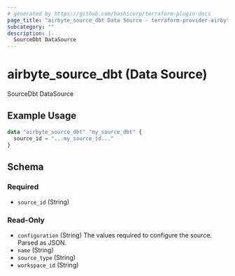 ```yaml
---
# generated by https://github.com/hashicorp/terraform-plugin-docs
page_title: "airbyte_source_dbt Data Source - terraform-provider-airbyte"
subcategory: ""
description: |-
  SourceDbt DataSource
---
```


# airbyte_source_dbt (Data Source)

SourceDbt DataSource

## Example Usage

```terraform
data "airbyte_source_dbt" "my_source_dbt" {
  source_id = "...my_source_id..."
}
```

<!-- schema generated by tfplugindocs -->
## Schema

### Required

- `source_id` (String)

### Read-Only

- `configuration` (String) The values required to configure the source. Parsed as JSON.
- `name` (String)
- `source_type` (String)
- `workspace_id` (String)


